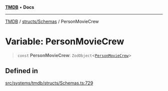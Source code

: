 [**TMDB**](../../../README.md) • **Docs**

***

[TMDB](../../../README.md) / [structs/Schemas](../README.md) / PersonMovieCrew

# Variable: PersonMovieCrew

> `const` **PersonMovieCrew**: `ZodObject`\<[`PersonMovieCrew`](../type-aliases/PersonMovieCrew.md)\>

## Defined in

[src/systems/tmdb/structs/Schemas.ts:729](https://github.com/Norviah/media-hub/blob/e3dc67aa1738d9ad44e6a4419ef7e26de86e1452/src/systems/tmdb/structs/Schemas.ts#L729)

